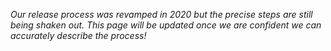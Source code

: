 _Our release process was revamped in 2020 but the precise steps are still being shaken out. This page will be updated once we are confident we can accurately describe the process!_

<!-- go/flutter-release-2020 -->
